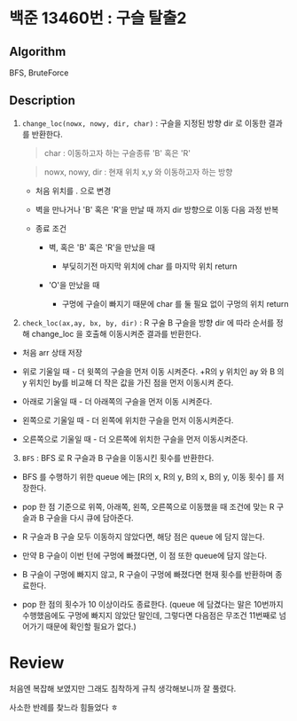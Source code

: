 # 백준 13460번 : 구슬 탈출2

## Algorithm

BFS, BruteForce

## Description

1. `change_loc(nowx, nowy, dir, char)` : 구슬을 지정된 방향 dir 로 이동한 결과를 반환한다.

    > char : 이동하고자 하는 구슬종류 'B' 혹은 'R'
    
    > nowx, nowy, dir : 현재 위치 x,y 와 이동하고자 하는 방향
    
    + 처음 위치를 . 으로 변경
    
    + 벽을 만나거나 'B' 혹은 'R'을 만날 때 까지 dir 방향으로 이동 다음 과정 반복
    
    + 종료 조건
      + 벽, 혹은 'B' 혹은 'R'을 만났을 때
        +  부딪히기전 마지막 위치에 char 를 마지막 위치 return
        
      + 'O'을 만났을 때
        + 구멍에 구슬이 빠지기 때문에 char 를 둘 필요 없이 구멍의 위치 return
        
2. `check_loc(ax,ay, bx, by, dir)` : R 구술 B 구슬을 방향 dir 에 따라 순서를 정해 change_loc 을 호출해 이동시켜준 결과를 반환한다.
  + 처음 arr 상태 저장
  
  + 위로 기울일 때 - 더 윗쪽의 구슬을 먼저 이동 시켜준다.
    +R의 y 위치인 ay 와 B 의 y 위치인 by를 비교해 더 작은 값을 가진 점을 먼저 이동시켜 준다.
  
  + 아래로 기울일 때 - 더 아래쪽의 구슬을 먼저 이동 시켜준다.
  
  + 왼쪽으로 기울일 때 - 더 왼쪽에 위치한 구슬을 먼저 이동시켜준다.
  
  + 오른쪽으로 기울일 때 - 더 오른쪽에 위치한 구슬을 먼저 이동시켜준다.
  

3. `BFS` : BFS 로 R 구슬과 B 구슬을 이동시킨 횟수를 반환한다.

  + BFS 를 수행하기 위한 queue 에는 [R의 x, R의 y, B의 x, B의 y, 이동 횟수] 를 저장한다.
  
  + pop 한 점 기준으로 위쪽, 아래쪽, 왼쪽, 오른쪽으로 이동했을 때 조건에 맞는 R 구슬과 B 구슬을 다시 큐에 담아준다.
  
  + R 구슬과 B 구슬 모두 이동하지 않았다면, 해당 점은 queue 에 담지 않는다.
  
  + 만약 B 구슬이 이번 턴에 구멍에 빠졌다면, 이 점 또한 queue에 담지 않는다.
  
  + B 구슬이 구멍에 빠지지 않고, R 구슬이 구멍에 빠졌다면 현재 횟수를 반환하며 종료한다.
  
  + pop 한 점의 횟수가 10 이상이라도 종료한다. (queue 에 담겼다는 말은 10번까지 수행했음에도 구멍에 빠지지 않았단 말인데, 그렇다면 다음점은 무조건 11번째로 넘어가기 때문에 확인할 필요가 없다.)
  
  
# Review 

처음엔 복잡해 보였지만 그래도 침착하게 규칙 생각해보니까 잘 풀렸다.

사소한 반례를 찾느라 힘들었다 ㅎ

  

    
